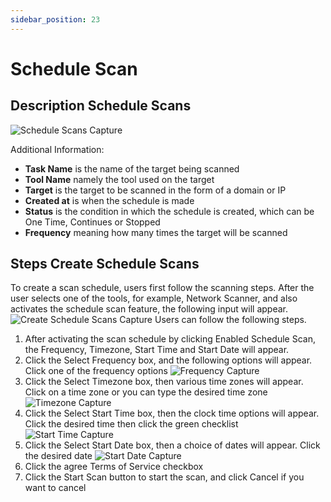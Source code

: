 ```yaml
---
sidebar_position: 23
---
```


# Schedule Scan

## Description Schedule Scans
![Schedule Scans Capture](/img/capture/schedule-scans.png)

Additional Information:
- **Task Name** is the name of the target being scanned 
- **Tool Name** namely the tool used on the target 
- **Target** is the target to be scanned in the form of a domain or IP 
- **Created at** is when the schedule is made 
- **Status** is the condition in which the schedule is created, which can be One Time, Continues or Stopped 
- **Frequency** meaning how many times the target will be scanned

## Steps Create Schedule Scans
To create a scan schedule, users first follow the scanning steps. After the user selects one of the tools, for example, Network Scanner, and also activates the schedule scan feature, the following input will appear.
![Create Schedule Scans Capture](/img/capture/create-schedule-scan.png)
Users can follow the following steps.
1. After activating the scan schedule by clicking Enabled Schedule Scan, the Frequency, Timezone, Start Time and Start Date will appear.
2. Click the Select Frequency box, and the following options will appear. Click one of the frequency options
   ![Frequency Capture](/img/capture/frequency.png)
3. Click the Select Timezone box, then various time zones will appear. Click on a time zone or you can type the desired time zone
   ![Timezone Capture](/img/capture/timezone.png)
4. Click the Select Start Time box, then the clock time options will appear. Click the desired time then click the green checklist
   ![Start Time Capture](/img/capture/startime.png)
5. Click the Select Start Date box, then a choice of dates will appear. Click the desired date
   ![Start Date Capture](/img/capture/startdate.png)
6. Click the agree Terms of Service checkbox 
7. Click the Start Scan button to start the scan, and click Cancel if you want to cancel

